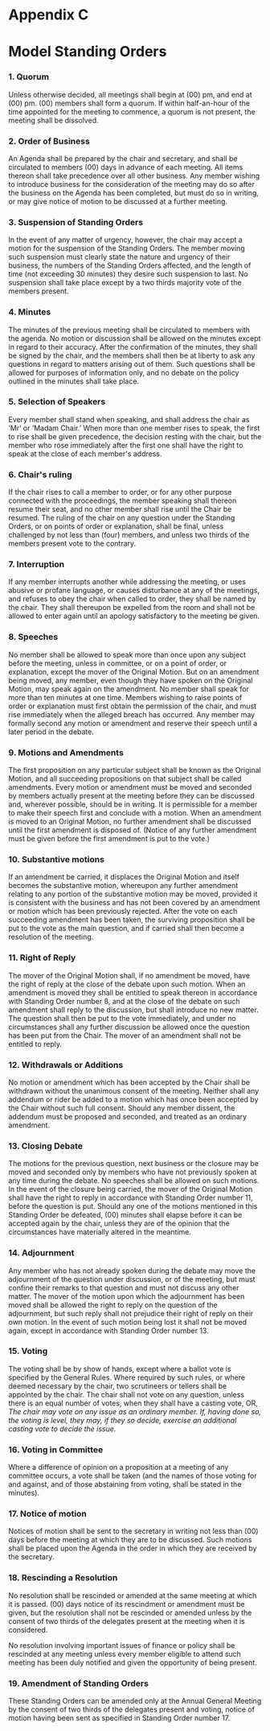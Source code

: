 # Appendix C

# Model Standing Orders

### 1. Quorum

Unless otherwise decided, all meetings shall begin at (00) pm, and end at (00) pm. (00) members shall form a quorum. If within half-an-hour of the time appointed for the meeting to commence, a quorum is not present, the meeting shall be dissolved.

### 2. Order of Business

An Agenda shall be prepared by the chair and secretary, and shall be circulated to members (00) days in advance of each meeting. All items thereon shall take precedence over all other business. Any member wishing to introduce business for the consideration of the meeting may do so after the business on the Agenda has been completed, but must do so in writing, or may give notice of motion to be discussed at a further meeting.

### 3. Suspension of Standing Orders

In the event of any matter of urgency, however, the chair may accept a motion for the suspension of the Standing Orders. The member moving such suspension must clearly state the nature and urgency of their business, the numbers of the Standing Orders affected, and the length of time (not exceeding 30 minutes) they desire such suspension to last. No suspension shall take place except by a two thirds majority vote of the members present.

### 4. Minutes

The minutes of the previous meeting shall be circulated to members with the agenda. No motion or discussion shall be allowed on the minutes except in regard to their accuracy. After the confirmation of the minutes, they shall be signed by the chair, and the members shall then be at liberty to ask any questions in regard to matters arising out of them. Such questions shall be allowed for purposes of information only, and no debate on the policy outlined in the minutes shall take place.

### 5. Selection of Speakers

Every member shall stand when speaking, and shall address the chair as ‘Mr’ or ‘Madam Chair.’ When more than one member rises to speak, the first to rise shall be given precedence, the decision resting with the chair, but the member who rose immediately after the first one shall have the right to speak at the close of each member's address.

### 6. Chair's ruling

If the chair rises to call a member to order, or for any other purpose connected with the proceedings, the member speaking shall thereon resume their seat, and no other member shall rise until the Chair be resumed. The ruling of the chair on any question under the Standing Orders, or on points of order or explanation, shall be final, unless challenged by not less than (four) members, and unless two thirds of the members present vote to the contrary.

### 7. Interruption

If any member interrupts another while addressing the meeting, or uses abusive or profane language, or causes disturbance at any of the meetings, and refuses to obey the chair when called to order, they shall be named by the chair. They shall thereupon be expelled from the room and shall not be allowed to enter again until an apology satisfactory to the meeting be given.

### 8. Speeches

No member shall be allowed to speak more than once upon any subject before the meeting, unless in committee, or on a point of order, or explanation, except the mover of the Original Motion. But on an amendment being moved, any member, even though they have spoken on the Original Motion, may speak again on the amendment. No member shall speak for more than ten minutes at one time. Members wishing to raise points of order or explanation must first obtain the permission of the chair, and must rise immediately when the alleged breach has occurred. Any member may formally second any motion or amendment and reserve their speech until a later period in the debate.

### 9. Motions and Amendments

The first proposition on any particular subject shall be known as the Original Motion, and all succeeding propositions on that subject shall be called amendments. Every motion or amendment must be moved and seconded by members actually present at the meeting before they can be discussed and, wherever possible, should be in writing. It is permissible for a member to make their speech first and conclude with a motion. When an amendment is moved to an Original Motion, no further amendment shall be discussed until the first amendment is disposed of. (Notice of any further amendment must be given before the first amendment is put to the vote.)

### 10. Substantive motions

If an amendment be carried, it displaces the Original Motion and itself becomes the substantive motion, whereupon any further amendment relating to any portion of the substantive motion may be moved, provided it is consistent with the business and has not been covered by an amendment or motion which has been previously rejected. After the vote on each succeeding amendment has been taken, the surviving proposition shall be put to the vote as the main question, and if carried shall then become a resolution of the meeting.

### 11. Right of Reply

The mover of the Original Motion shall, if no amendment be moved, have the right of reply at the close of the debate upon such motion. When an amendment is moved they shall be entitled to speak thereon in accordance with Standing Order number 8, and at the close of the debate on such amendment shall reply to the discussion, but shall introduce no new matter. The question shall then be put to the vote immediately, and under no circumstances shall any further discussion be allowed once the question has been put from the Chair. The mover of an amendment shall not be entitled to reply.

### 12. Withdrawals or Additions

No motion or amendment which has been accepted by the Chair shall be withdrawn without the unanimous consent of the meeting. Neither shall any addendum or rider be added to a motion which has once been accepted by the Chair without such full consent. Should any member dissent, the addendum must be proposed and seconded, and treated as an ordinary amendment.

### 13. Closing Debate

The motions for the previous question, next business or the closure may be moved and seconded only by members who have not previously spoken at any time during the debate. No speeches shall be allowed on such motions. In the event of the closure being carried, the mover of the Original Motion shall have the right to reply in accordance with Standing Order number 11, before the question is put. Should any one of the motions mentioned in this Standing Order be defeated, (00) minutes shall elapse before it can be accepted again by the chair, unless they are of the opinion that the circumstances have materially altered in the meantime.

### 14. Adjournment

Any member who has not already spoken during the debate may move the adjournment of the question under discussion, or of the meeting, but must confine their remarks to that question and must not discuss any other matter. The mover of the motion upon which the adjournment has been moved shall be allowed the right to reply on the question of the adjournment, but such reply shall not prejudice their right of reply on their own motion. In the event of such motion being lost it shall not be moved again, except in accordance with Standing Order number 13.

### 15. Voting

The voting shall be by show of hands, except where a ballot vote is specified by the General Rules. Where required by such rules, or where deemed necessary by the chair, two scrutineers or tellers shall be appointed by the chair. The chair shall not vote on any question, unless there is an equal number of votes, when they shall have a casting vote, OR, *The chair may vote on any issue as an ordinary member. If, having done so, the voting is level, they may, if they so decide, exercise an additional casting vote to decide the issue.*

### 16. Voting in Committee

Where a difference of opinion on a proposition at a meeting of any committee occurs, a vote shall be taken (and the names of those voting for and against, and of those abstaining from voting, shall be stated in the minutes).

### 17. Notice of motion

Notices of motion shall be sent to the secretary in writing not less than (00) days before the meeting at which they are to be discussed. Such motions shall be placed upon the Agenda in the order in which they are received by the secretary.

### 18. Rescinding a Resolution

No resolution shall be rescinded or amended at the same meeting at which it is passed. (00) days notice of its rescindment or amendment must be given, but the resolution shall not be rescinded or amended unless by the consent of two thirds of the delegates present at the meeting when it is considered.

No resolution involving important issues of finance or policy shall be rescinded at any meeting unless every member eligible to attend such meeting has been duly notified and given the opportunity of being present.

### 19. Amendment of Standing Orders

These Standing Orders can be amended only at the Annual General Meeting by the consent of two thirds of the delegates present and voting, notice of motion having been sent as specified in Standing Order number 17. 
